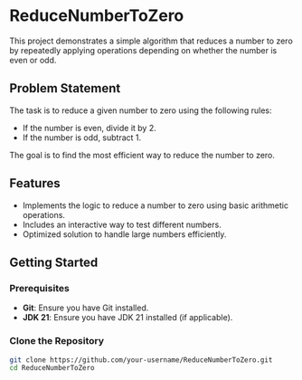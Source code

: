 # ReduceNumberToZero

This project demonstrates a simple algorithm that reduces a number to zero by repeatedly applying operations depending on whether the number is even or odd.

## Problem Statement

The task is to reduce a given number to zero using the following rules:
- If the number is even, divide it by 2.
- If the number is odd, subtract 1.

The goal is to find the most efficient way to reduce the number to zero.

## Features

- Implements the logic to reduce a number to zero using basic arithmetic operations.
- Includes an interactive way to test different numbers.
- Optimized solution to handle large numbers efficiently.

## Getting Started

### Prerequisites

- **Git**: Ensure you have Git installed.
- **JDK 21**: Ensure you have JDK 21 installed (if applicable).

### Clone the Repository

```bash
git clone https://github.com/your-username/ReduceNumberToZero.git
cd ReduceNumberToZero

